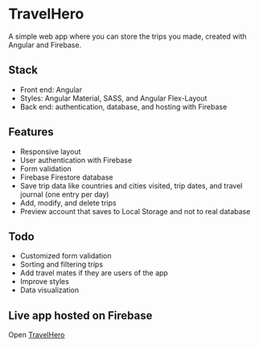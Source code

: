 # TravelHero

A simple web app where you can store the trips you made, created with Angular and Firebase.

## Stack
- Front end: Angular
- Styles: Angular Material, SASS, and Angular Flex-Layout
- Back end: authentication, database, and hosting with Firebase

## Features
- Responsive layout 
- User authentication with Firebase
- Form validation
- Firebase Firestore database
- Save trip data like countries and cities visited, trip dates, and travel journal (one entry per day)
- Add, modify, and delete trips
- Preview account that saves to Local Storage and not to real database

## Todo
- Customized form validation
- Sorting and filtering tríps
- Add travel mates if they are users of the app
- Improve styles
- Data visualization

## Live app hosted on Firebase
Open [TravelHero](https://ng-travel-logger.web.app/all-trips)
